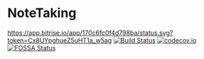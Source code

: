 # NoteTaking
https://app.bitrise.io/app/170c6fc0f4d798ba/status.svg?token=Cx8UYpghueZ5uHT1a_w5ag
[![Build Status](https://travis-ci.org/codecov/example-android.svg?branch=master)](https://travis-ci.org/codecov/example-android)
[![codecov.io](https://codecov.io/github/codecov/example-android/branch/master/graph/badge.svg)](https://codecov.io/github/codecov/example-android)
[![FOSSA Status](https://app.fossa.com/api/projects/git%2Bgithub.com%2Fcodecov%2Fexample-android.svg?type=shield)](https://app.fossa.com/projects/git%2Bgithub.com%2Fcodecov%2Fexample-android?ref=badge_shield)

